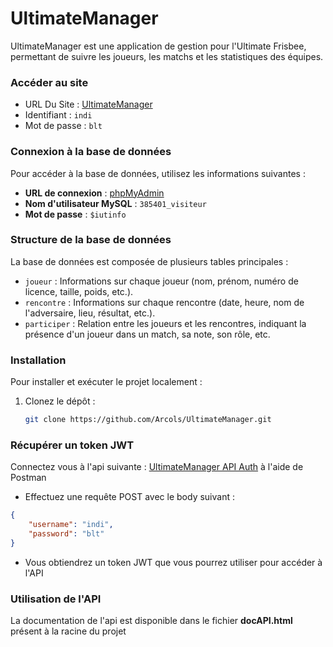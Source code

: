# UltimateManager

UltimateManager est une application de gestion pour l'Ultimate Frisbee, permettant de suivre les joueurs, les matchs et les statistiques des équipes.

### Accéder au site

- URL Du Site : [UltimateManager](https://ultimatemanager.alwaysdata.net)
- Identifiant : `indi`
- Mot de passe : `blt`

### Connexion à la base de données

Pour accéder à la base de données, utilisez les informations suivantes :

- **URL de connexion** : [phpMyAdmin](https://phpmyadmin.alwaysdata.com)
- **Nom d'utilisateur MySQL** : `385401_visiteur`
- **Mot de passe** : `$iutinfo`

### Structure de la base de données

La base de données est composée de plusieurs tables principales :

- `joueur` : Informations sur chaque joueur (nom, prénom, numéro de licence, taille, poids, etc.).
- `rencontre` : Informations sur chaque rencontre (date, heure, nom de l'adversaire, lieu, résultat, etc.).
- `participer` : Relation entre les joueurs et les rencontres, indiquant la présence d'un joueur dans un match, sa note, son rôle, etc.

### Installation

Pour installer et exécuter le projet localement :

1. Clonez le dépôt :

   ```bash
   git clone https://github.com/Arcols/UltimateManager.git
    ```

### Récupérer un token JWT
Connectez vous à l'api suivante : [UltimateManager API Auth](https://immolink.alwaysdata.net/authapi.php) à l'aide de Postman
- Effectuez une requête POST avec le body suivant :
```json
{
    "username": "indi",
    "password": "blt"
}
```
- Vous obtiendrez un token JWT que vous pourrez utiliser pour accéder à l'API

### Utilisation de l'API
La documentation de l'api est disponible dans le fichier **docAPI.html** présent à la racine du projet